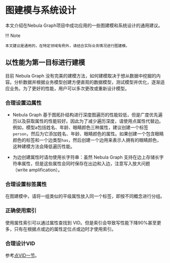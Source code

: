 # 图建模与系统设计

本文介绍在Nebula Graph项目中成功应用的一些图建模和系统设计的通用建议。

!!! Note

    本文建议是通用的，在特定领域有例外，请结合实际业务情况进行图建模。

## 以性能为第一目标进行建模

目前 Nebula Graph 没有完美的建模方法，如何建模取决于想从数据中挖掘的内容。分析数据并根据业务模型创建方便直观的数据模型，测试模型并优化，逐渐适应业务。为了更好的性能，用户可以多次更改或重新设计模型。

### 合理设置边属性

- Nebula Graph 基于图拓扑结构进行深度图遍历的性能较低，但是广度优先遍历以及获取属性的性能较好。因此为了减少遍历深度，请使用点属性代替边。例如，模型a包括姓名、年龄、眼睛颜色三种属性，建议创建一个标签`person`，然后为它添加姓名、年龄、眼睛颜色的属性。如果创建一个包含眼睛颜色的标签和一个边类型`has`，然后创建一个边用来表示人拥有的眼睛颜色，这种建模方法会降低遍历性能。

- 为边创建属性时请勿使用长字符串：虽然 Nebula Graph 支持在边上存储长字符串属性，但是这些属性会同时保存在出边和入边，注意写入放大问题（write amplification）。

### 合理设置标签属性

在图建模中，请将一组类似的平级属性放入同一个标签，即按不同概念进行分组。

### 正确使用索引

使用属性索引可以通过属性查找到 VID。但是索引会导致写性能下降90%甚至更多，只有在根据点或边的属性定位点或边时才使用索引。

### 合理设计VID

参考[点VID一节](./0.vid.md)。
